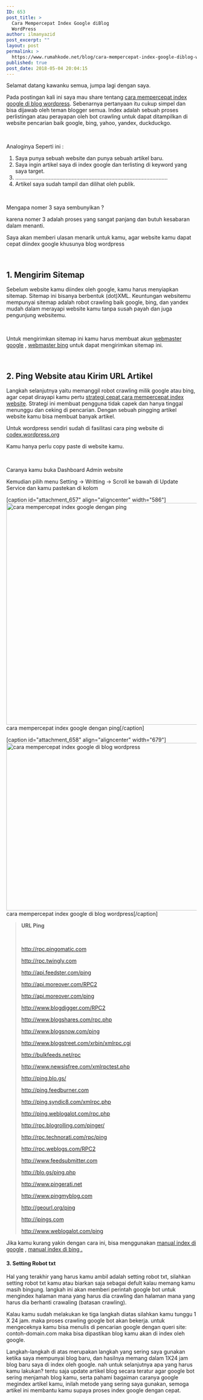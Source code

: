 ```yaml
---
ID: 653
post_title: >
  Cara Mempercepat Index Google diBlog
  WordPress
author: ilmanyazid
post_excerpt: ""
layout: post
permalink: >
  https://www.rumahkode.net/blog/cara-mempercepat-index-google-diblog-wordpress/
published: true
post_date: 2018-05-04 20:04:15
---
```

Selamat datang kawanku semua, jumpa lagi dengan saya.

Pada postingan kali ini saya mau share tentang <a href="https://www.rumahkode.net/blog/cara-mempercepat-index-google-diblog-wordpress/">cara mempercepat index google di blog wordpress</a>. Sebenarnya pertanyaan itu cukup simpel dan bisa dijawab oleh teman blogger semua. Index adalah sebuah proses perlistingan atau perayapan oleh bot crawling untuk dapat ditampilkan di website pencarian baik google, bing, yahoo, yandex, duckduckgo.

&nbsp;

Analoginya Seperti ini :
<ol>
 	<li>Saya punya sebuah website dan punya sebuah artikel baru.</li>
 	<li>Saya ingin artikel saya di index google dan terlisting di keyword yang saya target.</li>
 	<li>....................................................................................................</li>
 	<li>Artikel saya sudah tampil dan dilihat oleh publik.</li>
</ol>
&nbsp;

Mengapa nomer 3 saya sembunyikan ?

karena nomer 3 adalah proses yang sangat panjang dan butuh kesabaran dalam menanti.

Saya akan memberi ulasan menarik untuk kamu, agar website kamu dapat cepat diindex google khusunya blog wordpress

&nbsp;
<h2><b>1. Mengirim Sitemap</b></h2>
Sebelum website kamu diindex oleh google, kamu harus menyiapkan sitemap. Sitemap ini bisanya berbentuk (dot)XML. Keuntungan websitemu mempunyai sitemap adalah robot crawling baik google, bing, dan yandex mudah dalam merayapi website kamu tanpa susah payah dan juga pengunjung websitemu.

&nbsp;

Untuk mengirimkan sitemap ini kamu harus membuat akun <a href="https://www.google.com/webmasters/">webmaster google</a> , <a href="https://www.bing.com/toolbox/webmaster">webmaster bing</a> untuk dapat mengirimkan sitemap ini.

&nbsp;
<h2><b>2. Ping Website atau Kirim URL Artikel</b></h2>
Langkah selanjutnya yaitu memanggil robot crawling milik google atau bing, agar cepat dirayapi kamu pertu <a href="https://www.rumahkode.net/">strategi cepat cara mempercepat index website</a>. Strategi ini membuat pengguna tidak capek dan hanya tinggal menunggu dan ceking di pencarian. Dengan sebuah pingging artikel website kamu bisa membuat banyak artikel.

Untuk wordpress sendiri sudah di fasilitasi cara ping website di <a href="https://codex.wordpress.org">codex.wordpress.org</a>

Kamu hanya perlu copy paste di website kamu.

&nbsp;

Caranya kamu buka Dashboard Admin website

Kemudian pilih menu Setting -&gt; Writting -&gt; Scroll ke bawah di Update Service dan kamu pastekan di kolom

[caption id="attachment_657" align="aligncenter" width="586"]<img class="size-full wp-image-657" src="http://www.rumahkode.net/wp-content/uploads/2018/05/cara-mempercepat-index-google-dengan-ping.png" alt="cara mempercepat index google dengan ping" width="586" height="585" /> cara mempercepat index google dengan ping[/caption]

[caption id="attachment_658" align="aligncenter" width="679"]<img class="size-full wp-image-658" src="http://www.rumahkode.net/wp-content/uploads/2018/05/cara-mempercepat-index-google-di-blog-wordpress.jpg" alt="cara mempercepat index google di blog wordpress" width="679" height="442" /> cara mempercepat index google di blog wordpress[/caption]
<blockquote><strong>URL Ping</strong>

&nbsp;

http://rpc.pingomatic.com

http://rpc.twingly.com

http://api.feedster.com/ping

http://api.moreover.com/RPC2

http://api.moreover.com/ping

http://www.blogdigger.com/RPC2

http://www.blogshares.com/rpc.php

http://www.blogsnow.com/ping

http://www.blogstreet.com/xrbin/xmlrpc.cgi

http://bulkfeeds.net/rpc

http://www.newsisfree.com/xmlrpctest.php

http://ping.blo.gs/

http://ping.feedburner.com

http://ping.syndic8.com/xmlrpc.php

http://ping.weblogalot.com/rpc.php

http://rpc.blogrolling.com/pinger/

http://rpc.technorati.com/rpc/ping

http://rpc.weblogs.com/RPC2

http://www.feedsubmitter.com

http://blo.gs/ping.php

http://www.pingerati.net

http://www.pingmyblog.com

http://geourl.org/ping

http://ipings.com

http://www.weblogalot.com/ping</blockquote>
Jika kamu kurang yakin dengan cara ini, bisa menggunakan <a href="https://www.google.com/webmasters/tools/submit-url">manual index di google</a> , <a href="https://www.bing.com/toolbox/submit-site-url">manual index di bing .</a>
<h4></h4>
<h4><b>3. Setting Robot txt</b></h4>
Hal yang terakhir yang harus kamu ambil adalah setting robot txt, silahkan setting robot txt kamu atau biarkan saja sebagai defult kalau memang kamu masih bingung. langkah ini akan memberi perintah google bot untuk mengindex halaman mana yang harus dia crawling dan halaman mana yang harus dia berhanti crawaling (batasan crawling).

Kalau kamu sudah melakukan ke tiga langkah diatas silahkan kamu tunggu 1 X 24 jam. maka proses crawling google bot akan bekerja. untuk mengeceknya kamu bisa menulis di pencarian google dengan queri site: contoh-domain.com maka bisa dipastikan blog kamu akan di index oleh google.

Langkah-langkah di atas merupakan langkah yang sering saya gunakan ketika saya mempunyai blog baru, dan hasilnya memang dalam 1X24 jam blog baru saya di index oleh google. nah untuk selanjutnya apa yang harus kamu lakukan? tentu saja update artikel blog secara teratur agar google bot sering menjamah blog kamu, serta pahami bagaiman caranya google megindex artikel kamu, inilah metode yang sering saya gunakan, semoga artikel ini membantu kamu supaya proses index google dengan cepat.